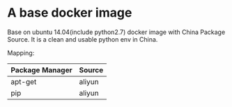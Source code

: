 # A base docker image

Base on ubuntu 14.04(include python2.7) docker image with China Package Source.
It is a clean and usable python env in China.

Mapping:

|Package Manager| Source|
| --------   | ----- | 
| apt-get | aliyun |
| pip | aliyun |
